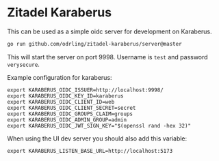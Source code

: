 # Zitadel Karaberus

This can be used as a simple oidc server for development on Karaberus.

```sh
go run github.com/odrling/zitadel-karaberus/server@master
```

This will start the server on port 9998.
Username is `test` and password `verysecure`.

Example configuration for karaberus:
```
export KARABERUS_OIDC_ISSUER=http://localhost:9998/
export KARABERUS_OIDC_KEY_ID=karaberus
export KARABERUS_OIDC_CLIENT_ID=web
export KARABERUS_OIDC_CLIENT_SECRET=secret
export KARABERUS_OIDC_GROUPS_CLAIM=groups
export KARABERUS_OIDC_ADMIN_GROUP=admin
export KARABERUS_OIDC_JWT_SIGN_KEY="$(openssl rand -hex 32)"
```

When using the UI dev server you should also add this variable:
```
export KARABERUS_LISTEN_BASE_URL=http://localhost:5173
```
